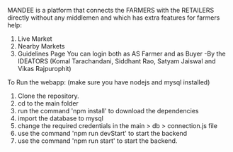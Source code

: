 MANDEE is a platform that connects the FARMERS with the RETAILERS directly without any middlemen and which has extra features for farmers help:
1. Live Market 
2. Nearby Markets
3. Guidelines Page
You can login both as AS Farmer and as Buyer
-By the IDEATORS
(Komal Tarachandani, Siddhant Rao, Satyam Jaiswal and Vikas Rajpurophit)

To Run the webapp: (make sure you have nodejs and mysql installed)
  1. Clone the repository.
  2. cd to the main folder
  3. run the command 'npm install' to download the dependencies
  4. import the database to mysql
  5. change the required credentials in the main > db > connection.js file
  6. use the command 'npm run devStart' to start the backend
  7. use the command 'npm run start' to start the backend.
